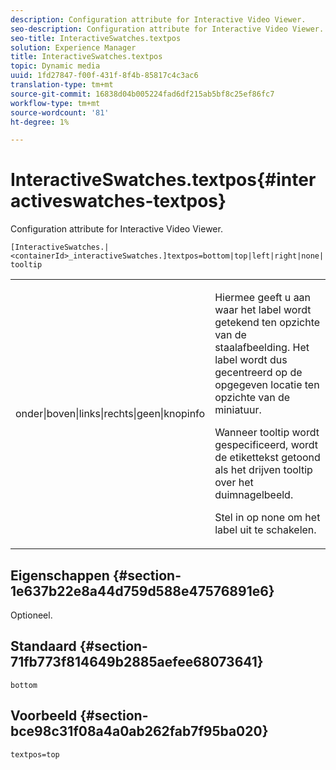 ```yaml
---
description: Configuration attribute for Interactive Video Viewer.
seo-description: Configuration attribute for Interactive Video Viewer.
seo-title: InteractiveSwatches.textpos
solution: Experience Manager
title: InteractiveSwatches.textpos
topic: Dynamic media
uuid: 1fd27847-f00f-431f-8f4b-85817c4c3ac6
translation-type: tm+mt
source-git-commit: 16838d04b005224fad6df215ab5bf8c25ef86fc7
workflow-type: tm+mt
source-wordcount: '81'
ht-degree: 1%

---
```



# InteractiveSwatches.textpos{#interactiveswatches-textpos}

Configuration attribute for Interactive Video Viewer.

`[InteractiveSwatches.|<containerId>_interactiveSwatches.]textpos=bottom|top|left|right|none|tooltip`

<table id="table_441553CD34C94A58A9D7CBF772DEDDB6"> 
 <tbody> 
  <tr> 
   <td colname="col1"> <p> <span class="codeph"> onder|boven|links|rechts|geen|knopinfo</span> </p> </td> 
   <td colname="col2"> <p> Hiermee geeft u aan waar het label wordt getekend ten opzichte van de staalafbeelding. Het label wordt dus gecentreerd op de opgegeven locatie ten opzichte van de miniatuur. </p> <p>Wanneer <span class="codeph"> tooltip</span> wordt gespecificeerd, wordt de etikettekst getoond als het drijven tooltip over het duimnagelbeeld. </p> <p>Stel in op <span class="codeph"> none</span> om het label uit te schakelen. </p> </td> 
  </tr> 
 </tbody> 
</table>

## Eigenschappen {#section-1e637b22e8a44d759d588e47576891e6}

Optioneel.

## Standaard {#section-71fb773f814649b2885aefee68073641}

`bottom`

## Voorbeeld {#section-bce98c31f08a4a0ab262fab7f95ba020}

```
textpos=top
```

